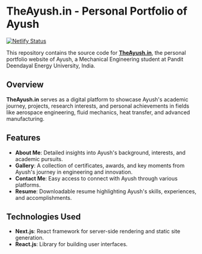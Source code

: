 # TheAyush.in - Personal Portfolio of Ayush

[![Netlify Status](https://api.netlify.com/api/v1/badges/e8f19968-fe0b-4b49-82d6-e835d9452255/deploy-status)](https://app.netlify.com/sites/loquacious-biscotti-ed2461/deploys)

This repository contains the source code for **[TheAyush.in](https://theayush.in/)**, the personal portfolio website of Ayush, a Mechanical Engineering student at Pandit Deendayal Energy University, India.

## Overview

**TheAyush.in** serves as a digital platform to showcase Ayush's academic journey, projects, research interests, and personal achievements in fields like aerospace engineering, fluid mechanics, heat transfer, and advanced manufacturing.

## Features

- **About Me**: Detailed insights into Ayush's background, interests, and academic pursuits.
- **Gallery**: A collection of certificates, awards, and key moments from Ayush's journey in engineering and innovation.
- **Contact Me**: Easy access to connect with Ayush through various platforms.
- **Resume**: Downloadable resume highlighting Ayush's skills, experiences, and accomplishments.

## Technologies Used

- **Next.js**: React framework for server-side rendering and static site generation.
- **React.js**: Library for building user interfaces.